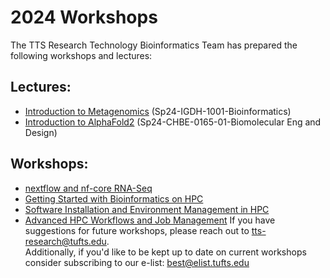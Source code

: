 # 2024 Workshops       
The TTS Research Technology Bioinformatics Team has prepared the following workshops and lectures:

## Lectures:  
- [Introduction to Metagenomics](./IGDH-1001_2024Feb/Hands-on_session.md) (Sp24-IGDH-1001-Bioinformatics)
- [Introduction to AlphaFold2](./cas12aAlphaFold2_sp24/00_introduction.md) (Sp24-CHBE-0165-01-Biomolecular Eng and Design)

## Workshops:      
- [nextflow and nf-core RNA-Seq](./nfcore_rnaseq_sp24/00_introduction.md) 
- [Getting Started with Bioinformatics on HPC](./2024_bioinformatics201/00_introduction.md)
- [Software Installation and Environment Management in HPC](./2024_bioinformatics301/00_introduction.md)
- [Advanced HPC Workflows and Job Management](./2024_bioinformatics401/00_introduction.md)
If you have suggestions for future workshops, please reach out to tts-research@tufts.edu.        
Additionally, if you'd like to be kept up to date on current workshops consider subscribing to our e-list: best@elist.tufts.edu
